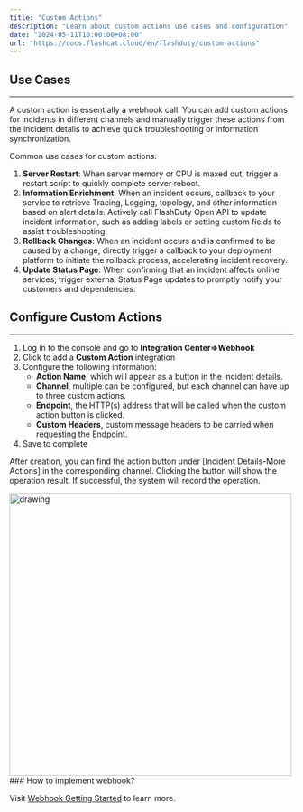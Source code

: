 ```yaml
---
title: "Custom Actions"
description: "Learn about custom actions use cases and configuration"
date: "2024-05-11T10:00:00+08:00"
url: "https://docs.flashcat.cloud/en/flashduty/custom-actions"
---
```


## Use Cases
---

A custom action is essentially a webhook call. You can add custom actions for incidents in different channels and manually trigger these actions from the incident details to achieve quick troubleshooting or information synchronization.

Common use cases for custom actions:
1. **Server Restart**: When server memory or CPU is maxed out, trigger a restart script to quickly complete server reboot.
2. **Information Enrichment**: When an incident occurs, callback to your service to retrieve Tracing, Logging, topology, and other information based on alert details. Actively call FlashDuty Open API to update incident information, such as adding labels or setting custom fields to assist troubleshooting.
3. **Rollback Changes**: When an incident occurs and is confirmed to be caused by a change, directly trigger a callback to your deployment platform to initiate the rollback process, accelerating incident recovery.
4. **Update Status Page**: When confirming that an incident affects online services, trigger external Status Page updates to promptly notify your customers and dependencies.

## Configure Custom Actions
---

1. Log in to the console and go to **Integration Center=>Webhook**
2. Click to add a **Custom Action** integration
3. Configure the following information:
    - **Action Name**, which will appear as a button in the incident details.
    - **Channel**, multiple can be configured, but each channel can have up to three custom actions.
    - **Endpoint**, the HTTP(s) address that will be called when the custom action button is clicked.
    - **Custom Headers**, custom message headers to be carried when requesting the Endpoint.
4. Save to complete

After creation, you can find the action button under [Incident Details-More Actions] in the corresponding channel. Clicking the button will show the operation result. If successful, the system will record the operation.

<img src="https://download.flashcat.cloud/flashduty/doc/en/fd/action-1.png" alt="drawing" width="500"/>
### How to implement webhook?

Visit [Webhook Getting Started](https://developer.flashcat.cloud/doc-2996930) to learn more.